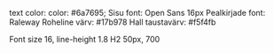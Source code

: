text color: color: #6a7695;
Sisu font: Open Sans 16px
Pealkirjade font: Raleway
Roheline värv: #17b978
Hall taustavärv: #f5f4fb

Font size 16, line-height 1.8
H2 50px, 700
